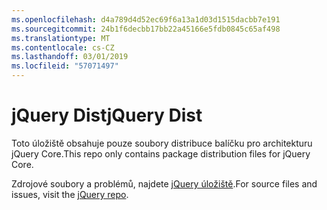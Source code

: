 ```yaml
---
ms.openlocfilehash: d4a789d4d52ec69f6a13a1d03d1515dacbb7e191
ms.sourcegitcommit: 24b1f6decbb17bb22a45166e5fdb0845c65af498
ms.translationtype: MT
ms.contentlocale: cs-CZ
ms.lasthandoff: 03/01/2019
ms.locfileid: "57071497"
---
```

# <a name="jquery-dist"></a><span data-ttu-id="29aa9-101">jQuery Dist</span><span class="sxs-lookup"><span data-stu-id="29aa9-101">jQuery Dist</span></span>

<span data-ttu-id="29aa9-102">Toto úložiště obsahuje pouze soubory distribuce balíčku pro architekturu jQuery Core.</span><span class="sxs-lookup"><span data-stu-id="29aa9-102">This repo only contains package distribution files for jQuery Core.</span></span>

<span data-ttu-id="29aa9-103">Zdrojové soubory a problémů, najdete [jQuery úložiště](https://github.com/jquery/jquery).</span><span class="sxs-lookup"><span data-stu-id="29aa9-103">For source files and issues, visit the [jQuery repo](https://github.com/jquery/jquery).</span></span>
